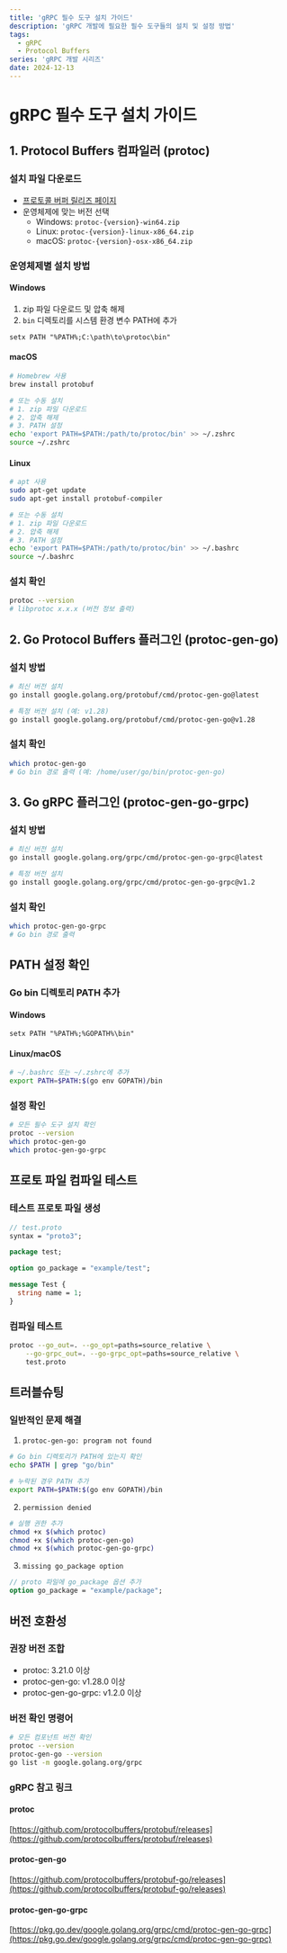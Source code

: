 ```yaml
---
title: 'gRPC 필수 도구 설치 가이드'
description: 'gRPC 개발에 필요한 필수 도구들의 설치 및 설정 방법'
tags:
  - gRPC
  - Protocol Buffers
series: 'gRPC 개발 시리즈'
date: 2024-12-13
---
```


# gRPC 필수 도구 설치 가이드

## 1. Protocol Buffers 컴파일러 (protoc)

### 설치 파일 다운로드

- [프로토콜 버퍼 릴리즈 페이지](https://github.com/protocolbuffers/protobuf/releases)
- 운영체제에 맞는 버전 선택
  - Windows: `protoc-{version}-win64.zip`
  - Linux: `protoc-{version}-linux-x86_64.zip`
  - macOS: `protoc-{version}-osx-x86_64.zip`

### 운영체제별 설치 방법

#### Windows

1. zip 파일 다운로드 및 압축 해제
2. `bin` 디렉토리를 시스템 환경 변수 PATH에 추가

```batch
setx PATH "%PATH%;C:\path\to\protoc\bin"
```

#### macOS

```bash
# Homebrew 사용
brew install protobuf

# 또는 수동 설치
# 1. zip 파일 다운로드
# 2. 압축 해제
# 3. PATH 설정
echo 'export PATH=$PATH:/path/to/protoc/bin' >> ~/.zshrc
source ~/.zshrc
```

#### Linux

```bash
# apt 사용
sudo apt-get update
sudo apt-get install protobuf-compiler

# 또는 수동 설치
# 1. zip 파일 다운로드
# 2. 압축 해제
# 3. PATH 설정
echo 'export PATH=$PATH:/path/to/protoc/bin' >> ~/.bashrc
source ~/.bashrc
```

### 설치 확인

```bash
protoc --version
# libprotoc x.x.x (버전 정보 출력)
```

## 2. Go Protocol Buffers 플러그인 (protoc-gen-go)

### 설치 방법

```bash
# 최신 버전 설치
go install google.golang.org/protobuf/cmd/protoc-gen-go@latest

# 특정 버전 설치 (예: v1.28)
go install google.golang.org/protobuf/cmd/protoc-gen-go@v1.28
```

### 설치 확인

```bash
which protoc-gen-go
# Go bin 경로 출력 (예: /home/user/go/bin/protoc-gen-go)
```

## 3. Go gRPC 플러그인 (protoc-gen-go-grpc)

### 설치 방법

```bash
# 최신 버전 설치
go install google.golang.org/grpc/cmd/protoc-gen-go-grpc@latest

# 특정 버전 설치
go install google.golang.org/grpc/cmd/protoc-gen-go-grpc@v1.2
```

### 설치 확인

```bash
which protoc-gen-go-grpc
# Go bin 경로 출력
```

## PATH 설정 확인

### Go bin 디렉토리 PATH 추가

#### Windows

```batch
setx PATH "%PATH%;%GOPATH%\bin"
```

#### Linux/macOS

```bash
# ~/.bashrc 또는 ~/.zshrc에 추가
export PATH=$PATH:$(go env GOPATH)/bin
```

### 설정 확인

```bash
# 모든 필수 도구 설치 확인
protoc --version
which protoc-gen-go
which protoc-gen-go-grpc
```

## 프로토 파일 컴파일 테스트

### 테스트 프로토 파일 생성

```protobuf
// test.proto
syntax = "proto3";

package test;

option go_package = "example/test";

message Test {
  string name = 1;
}
```

### 컴파일 테스트

```bash
protoc --go_out=. --go_opt=paths=source_relative \
    --go-grpc_out=. --go-grpc_opt=paths=source_relative \
    test.proto
```

## 트러블슈팅

### 일반적인 문제 해결

1. `protoc-gen-go: program not found`

```bash
# Go bin 디렉토리가 PATH에 있는지 확인
echo $PATH | grep "go/bin"

# 누락된 경우 PATH 추가
export PATH=$PATH:$(go env GOPATH)/bin
```

2. `permission denied`

```bash
# 실행 권한 추가
chmod +x $(which protoc)
chmod +x $(which protoc-gen-go)
chmod +x $(which protoc-gen-go-grpc)
```

3. `missing go_package option`

```protobuf
// proto 파일에 go_package 옵션 추가
option go_package = "example/package";
```

## 버전 호환성

### 권장 버전 조합

- protoc: 3.21.0 이상
- protoc-gen-go: v1.28.0 이상
- protoc-gen-go-grpc: v1.2.0 이상

### 버전 확인 명령어

```bash
# 모든 컴포넌트 버전 확인
protoc --version
protoc-gen-go --version
go list -m google.golang.org/grpc
```

### gRPC 참고 링크

#### protoc

[https://github.com/protocolbuffers/protobuf/releases](https://github.com/protocolbuffers/protobuf/releases)

#### protoc-gen-go

[https://github.com/protocolbuffers/protobuf-go/releases](https://github.com/protocolbuffers/protobuf-go/releases)

#### protoc-gen-go-grpc

[https://pkg.go.dev/google.golang.org/grpc/cmd/protoc-gen-go-grpc](https://pkg.go.dev/google.golang.org/grpc/cmd/protoc-gen-go-grpc)

